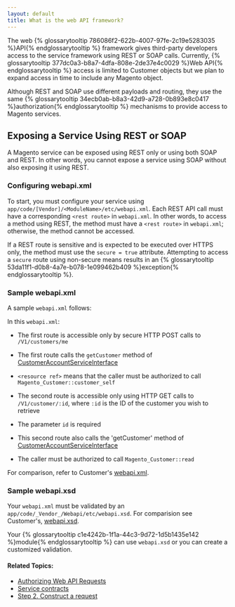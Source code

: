 ```yaml
---
layout: default
title: What is the web API framework?
---
```


The web {% glossarytooltip 786086f2-622b-4007-97fe-2c19e5283035 %}API{% endglossarytooltip %} framework gives third-party developers access to the service framework using REST or SOAP calls. Currently, {% glossarytooltip 377dc0a3-b8a7-4dfa-808e-2de37e4c0029 %}Web API{% endglossarytooltip %} access is limited to Customer objects but we plan to expand access in time to include any Magento object.

Although REST and SOAP use different payloads and routing, they use the same {% glossarytooltip 34ecb0ab-b8a3-42d9-a728-0b893e8c0417 %}authorization{% endglossarytooltip %} mechanisms to provide access to Magento services.

## Exposing a Service Using REST or SOAP

A Magento service can be exposed using REST only or using both SOAP and REST. In other words, you cannot expose a service using SOAP without also exposing it using REST.

### Configuring webapi.xml

To start, you must configure your service using `app/code/[Vendor]/<ModuleName>/etc/webapi.xml`. Each REST API call must have a corresponding `<rest route>` in `webapi.xml`. In other words, to access a method using REST, the method must have a `<rest route>` in `webapi.xml`; otherwise, the method cannot be accessed.

If a REST route is sensitive and is expected to be executed over HTTPS only, the method must use the `secure = true` attribute. Attempting to access a `secure` route using non-secure means results in an {% glossarytooltip 53da11f1-d0b8-4a7e-b078-1e099462b409 %}exception{% endglossarytooltip %}.

### Sample webapi.xml

A sample `webapi.xml` follows:

<script src="https://gist.github.com/xcomSteveJohnson/3d01cdea721b623b5264.js"></script>

In this `webapi.xml`:

*   The first route is accessible only by secure HTTP POST calls to `/V1/customers/me`

*   The first route calls the `getCustomer` method of <a href="{{ site.mage2000url }}app/code/Magento/Customer/Service/V1/CustomerAccountServiceInterface.php" target="_blank">CustomerAccountServiceInterface</a>

* 	`<resource ref>` means that the caller must be authorized to call `Magento_Customer::customer_self`

*	The second route is accessible only using HTTP GET calls to `/V1/customer/:id`, where `:id` is the ID of the customer you wish to retrieve

*	The parameter `id` is required

*	This second route also calls the 'getCustomer' method of <a href="{{ site.mage2000url }}app/code/Magento/Customer/Service/V1/CustomerAccountServiceInterface.php" target="_blank">CustomerAccountServiceInterface</a>

*	The caller must be authorized to call `Magento_Customer::read`

For comparison, refer to Customer's <a href="{{ site.mage2000url }}app/code/Magento/Customer/etc/webapi.xml" target="_blank">webapi.xml</a>.

### Sample webapi.xsd

Your `webapi.xml` must be validated by an `app/code/_Vendor_/Webapi/etc/webapi.xsd`. For comparision see Customer's, <a href="{{ site.mage2000url }}app/code/Magento/Webapi/etc/webapi.xsd" target="_blank">webapi.xsd</a>.

Your {% glossarytooltip c1e4242b-1f1a-44c3-9d72-1d5b1435e142 %}module{% endglossarytooltip %} can use `webapi.xsd` or you can create a customized validation.

#### Related Topics:

*	<a href="{{ page.baseurl }}config-guide/integration/cg-authorization.html">Authorizing Web API Requests</a>
*	<a href="{{ page.baseurl }}extension-dev-guide/service-contracts/service-contracts.html">Service contracts</a>
*	<a href="{{ page.baseurl }}get-started/gs-web-api-request.html">Step 2. Construct a request</a>

